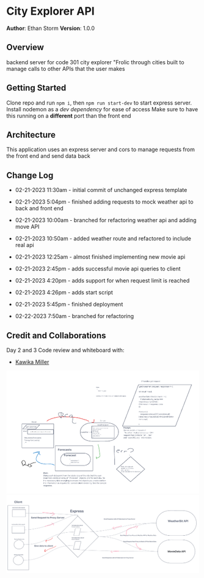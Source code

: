 # City Explorer API

**Author**: Ethan Storm
**Version**: 1.0.0

## Overview

backend server for code 301 city explorer "Frolic through cities built to manage calls to other APIs that the user makes

## Getting Started

Clone repo and run `npm i`, then `npm run start-dev` to start express server. Install nodemon as a _dev dependency_ for ease of access Make sure to have this running on a **different** port than the front end

## Architecture

This application uses an express server and cors to manage requests from the front end and send data back

## Change Log

- 02-21-2023 11:30am - initial commit of unchanged express template

- 02-21-2023 5:04pm - finished adding requests to mock weather api to back and front end

- 02-21-2023 10:00am - branched for refactoring weather api and adding move API
- 02-21-2023 10:50am - added weather route and refactored to include real api
- 02-21-2023 12:25am - almost finished implementing new movie api
- 02-21-2023 2:45pm - adds successful movie api queries to client
- 02-21-2023 4:20pm - adds support for when request limit is reached
- 02-21-2023 4:26pm - adds start script
- 02-21-2023 5:45pm - finished deployment

- 02-22-2023 7:50am - branched for refactoring

## Credit and Collaborations

Day 2 and 3 Code review and whiteboard with:

- [Kawika Miller](https://github.com/KMArtwork)

![Whiteboard plan](./whiteboards/CityExplorer2.png)
![Whiteboard plan](./whiteboards/CityExplorer3.png)
